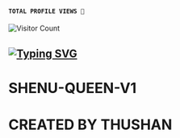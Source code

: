 #### ```TOTAL PROFILE VIEWS 🧚```
![Visitor Count](https://profile-counter.glitch.me/CYBER-THUSHAN/count.svg)
## [![Typing SVG](https://readme-typing-svg.herokuapp.com?font=Rockstar-ExtraBold&color=F33A6A&lines=🅆🄴🄻🄲🄾🄼🄴+🅃🄾+🅂🄷🄴🄽🅄╺+🅀🅄🄴🄴🄽+-+🄱🄾🅃.;𝙿𝙾𝚆𝙴𝚁𝙳+𝙱𝚈:+𝚃𝚂+𝚃𝙷𝚄𝚂𝙷𝙰𝙽+𝚃𝙴𝙰𝙼;ℂ𝕣𝕖𝕒𝕥𝕖𝕕+𝕓𝕪:+𝗞.𝗧𝗛𝗨𝗦𝗛𝗔𝗡-𝗧𝗛𝗨𝗦𝗛𝗔𝗡;𝐌𝐑:+☬𝗖𝗬𝗕𝗘𝗥⃠𝗧𝗛𝗨𝗦𝗛𝗔𝗡🧚‍♀️࿐;💕මම+තමයි🙃;😁𝗦𝗛𝗘𝗡𝗨+𝗤𝗨𝗘𝗘𝗡🧚‍♀️)](https://git.io/typing-svg)


# SHENU-QUEEN-V1

# CREATED BY THUSHAN 

